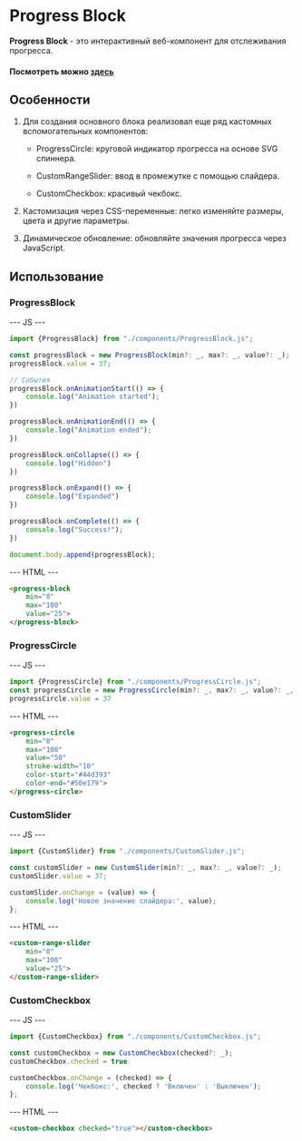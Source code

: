 # Progress Block

**Progress Block** - это интерактивный веб-компонент 
для отслеживания прогресса.

#### Посмотреть можно [здесь](https://che4ve.github.io/progress-block-ozon/)

## Особенности
1. Для создания основного блока реализовал 
еще ряд кастомных вспомогательных компонентов:

   * ProgressCircle: круговой индикатор прогресса на основе SVG спиннера.
    
   * CustomRangeSlider: ввод в промежутке с помощью слайдера.
    
   * CustomCheckbox: красивый чекбокс.

2. Кастомизация через CSS-переменные: легко изменяйте размеры, 
цвета и другие параметры.

3. Динамическое обновление: обновляйте значения прогресса 
через JavaScript.

## Использование

### ProgressBlock
    
--- JS ---
```js
import {ProgressBlock} from "./components/ProgressBlock.js";

const progressBlock = new ProgressBlock(min?: _, max?: _, value?: _);
progressBlock.value = 37;

// События
progressBlock.onAnimationStart(() => {
    console.log("Animation started");
})

progressBlock.onAnimationEnd(() => {
    console.log("Animation ended");
})

progressBlock.onCollapse(() => {
    console.log("Hidden")
})

progressBlock.onExpand(() => {
    console.log("Expanded")
})

progressBlock.onComplete(() => {
    console.log("Success!");
})

document.body.append(progressBlock);
```
--- HTML ---
```html
<progress-block
    min="0"
    max="100"
    value="25">
</progress-block>
```

### ProgressCircle

--- JS --- 
```js
import {ProgressCircle} from "./components/ProgressCircle.js";
const progressCircle = new ProgressCircle(min?: _, max?: _, value?: _, width?: _, strokeWidth?: _, colorStart?: _, colorEnd?: _);
progressCircle.value = 37
```
--- HTML ---
```html
<progress-circle
    min="0"
    max="100"
    value="50"
    stroke-width="10"
    color-start="#44d393"
    color-end="#50e179">
</progress-circle>
```

### CustomSlider
--- JS ---
```js
import {CustomSlider} from "./components/CustomSlider.js";

const customSlider = new CustomSlider(min?: _, max?: _, value?: _);
customSlider.value = 37;

customSlider.onChange = (value) => {
    console.log('Новое значение слайдера:', value);
};
```
--- HTML ---
```html
<custom-range-slider 
    min="0" 
    max="100" 
    value="25">
</custom-range-slider>
```

### CustomCheckbox

--- JS ---
```js
import {CustomCheckbox} from "./components/CustomCheckbox.js";

const customCheckbox = new CustomCheckbox(checked?: _);
customCheckbox.checked = true

customCheckbox.onChange = (checked) => {
    console.log('Чекбокс:', checked ? 'Включен' : 'Выключен');
};
```
--- HTML ---
```html
<custom-checkbox checked="true"></custom-checkbox>
```
